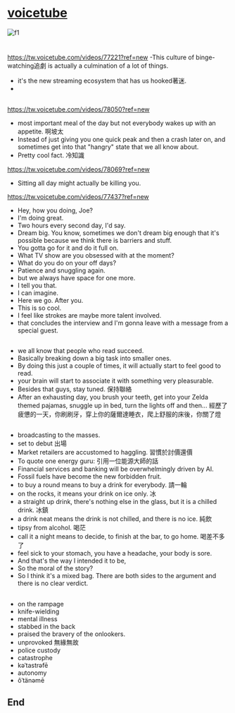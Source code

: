 # [voicetube](https://tw.voicetube.com/?ref=logo)
![f1](https://github.com/HCH1/blog/blob/master/fig/)
#

##
https://tw.voicetube.com/videos/77221?ref=new
-This culture of binge-watching追劇 is actually a culmination of a lot of things. 
- it's the new streaming ecosystem that has us hooked著迷. 
- 

##
https://tw.voicetube.com/videos/78050?ref=new
- most important meal of the day but not everybody wakes up with an appetite. 啊坡太
- Instead of just giving you one quick peak and then a crash later on, and sometimes get into that "hangry" state that we all know about. 
- Pretty cool fact. 冷知識

https://tw.voicetube.com/videos/78069?ref=new
- Sitting all day might actually be killing you. 

https://tw.voicetube.com/videos/77437?ref=new
- Hey, how you doing, Joe? 
- I'm doing great. 
- Two hours every second day, I'd say. 
- Dream big. You know, sometimes we don't dream big enough that it's possible because we think there is barriers and stuff. 
- You gotta go for it and do it full on. 
- What TV show are you obsessed with at the moment?
- What do you do on your off days? 
- Patience and snuggling again. 
- but we always have space for one more. 
- I tell you that. 
- I can imagine. 
- Here we go. After you. 
- This is so cool. 
- I feel like strokes are maybe more talent involved. 
- that concludes the interview and I'm gonna leave with a message from a special guest. 

##
- we all know that people who read succeed. 
- Basically breaking down a big task into smaller ones.
- By doing this just a couple of times, it will actually start to feel good to read. 
- your brain will start to associate it with something very pleasurable. 
- Besides that guys, stay tuned. 保持聯絡
- After an exhausting day, you brush your teeth, get into your Zelda themed pajamas, snuggle up in bed, turn the lights off and then... 經歷了疲憊的一天，你刷刷牙，穿上你的薩爾達睡衣，爬上舒服的床後，你關了燈 

##
- broadcasting to the masses. 
- set to debut 出場
- Market retailers are accustomed to haggling. 習慣於討價還價
- To quote one energy guru: 引用一位能源大師的話
- Financial services and banking will be overwhelmingly driven by AI. 
- Fossil fuels have become the new forbidden fruit. 
- to buy a round means to buy a drink for everybody. 請一輪
- on the rocks, it means your drink on ice only. 冰
- a straight up drink, there's nothing else in the glass, but it is a chilled drink. 冰鎮
- a drink neat means the drink is not chilled, and there is no ice. 純飲
- tipsy from alcohol. 喝茫
- call it a night means to decide, to finish at the bar, to go home. 喝差不多了
- feel sick to your stomach, you have a headache, your body is sore. 
- And that's the way I intended it to be, 
- So the moral of the story? 
- So I think it's a mixed bag. There are both sides to the argument and there is no clear verdict.

##
- on the rampage
- knife-wielding
- mental illness
- stabbed in the back
- praised the bravery of the onlookers.
- unprovoked 無緣無故
- police custody
- catastrophe
- kəˈtastrəfē
- autonomy
- ôˈtänəmē

## End

